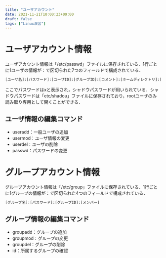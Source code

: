 ```yaml
---
title: "ユーザアカウント"
date: 2021-11-21T10:00:23+09:00
draft: false
tags: ["Linux演習"] 
---
```

<!--more-->
# ユーザアカウント情報
ユーザアカウント情報は「/etc/passwd」ファイルに保存されている．1行ごとに1ユーザの情報が：で区切られた7つのフィールドで構成されている．
```bash
[ユーザ名]:[パスワード]:[ユーザID]:[グループID]:[コメント]:[ホームディレクトリ]:[ログインシェル]
```
ここでパスワードはxと表示され，シャドウパスワードが用いられている．シャドウパスワードは「etc/shadou」ファイルに保存されており，rootユーザのみ読み取り専用として開くことができる．
## ユーザ情報の編集コマンド
- useradd：一般ユーザの追加
- usermod：ユーザ情報の変更
- userdel：ユーザの削除
- passwd：パスワードの変更

# グループアカウント情報
グループアカウント情報は「/etc/group」ファイルに保存されている．1行ごとに1グループの情報が：で区切られた4つのフィールドで構成されている．
```bash
[グループ名]:[パスワード]:[グループID]:[メンバー]
```

## グループ情報の編集コマンド
- groupadd：グループの追加
- groupmod：グループの変更
- groupdel：グループの削除
- id：所属するグループの確認